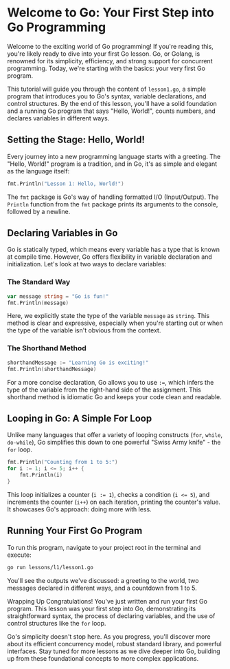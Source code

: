 # Welcome to Go: Your First Step into Go Programming

Welcome to the exciting world of Go programming! If you're reading this, you're likely ready to dive into your first Go lesson. Go, or Golang, is renowned for its simplicity, efficiency, and strong support for concurrent programming. Today, we're starting with the basics: your very first Go program.

This tutorial will guide you through the content of `lesson1.go`, a simple program that introduces you to Go's syntax, variable declarations, and control structures. By the end of this lesson, you'll have a solid foundation and a running Go program that says "Hello, World!", counts numbers, and declares variables in different ways.

## Setting the Stage: Hello, World!

Every journey into a new programming language starts with a greeting. The "Hello, World!" program is a tradition, and in Go, it's as simple and elegant as the language itself:

```go
fmt.Println("Lesson 1: Hello, World!")
```

The `fmt` package is Go's way of handling formatted I/O (Input/Output). The `Println` function from the `fmt` package prints its arguments to the console, followed by a newline.

## Declaring Variables in Go

Go is statically typed, which means every variable has a type that is known at compile time. However, Go offers flexibility in variable declaration and initialization. Let's look at two ways to declare variables:

### The Standard Way

```go
var message string = "Go is fun!"
fmt.Println(message)
```

Here, we explicitly state the type of the variable `message` as `string`. This method is clear and expressive, especially when you're starting out or when the type of the variable isn't obvious from the context.

### The Shorthand Method

```go
shorthandMessage := "Learning Go is exciting!"
fmt.Println(shorthandMessage)
```

For a more concise declaration, Go allows you to use `:=`, which infers the type of the variable from the right-hand side of the assignment. This shorthand method is idiomatic Go and keeps your code clean and readable.

## Looping in Go: A Simple For Loop

Unlike many languages that offer a variety of looping constructs (`for`, `while`, `do-while`), Go simplifies this down to one powerful "Swiss Army knife" - the `for` loop.

```go
fmt.Println("Counting from 1 to 5:")
for i := 1; i <= 5; i++ {
    fmt.Println(i)
}
```

This loop initializes a counter (`i := 1`), checks a condition (`i <= 5`), and increments the counter (`i++`) on each iteration, printing the counter's value. It showcases Go's approach: doing more with less.

## Running Your First Go Program

To run this program, navigate to your project root in the terminal and execute:

```bash
go run lessons/l1/lesson1.go
```

You'll see the outputs we've discussed: a greeting to the world, two messages declared in different ways, and a countdown from 1 to 5.

Wrapping Up
Congratulations! You've just written and run your first Go program. This lesson was your first step into Go, demonstrating its straightforward syntax, the process of declaring variables, and the use of control structures like the `for` loop.

Go's simplicity doesn't stop here. As you progress, you'll discover more about its efficient concurrency model, robust standard library, and powerful interfaces. Stay tuned for more lessons as we dive deeper into Go, building up from these foundational concepts to more complex applications.